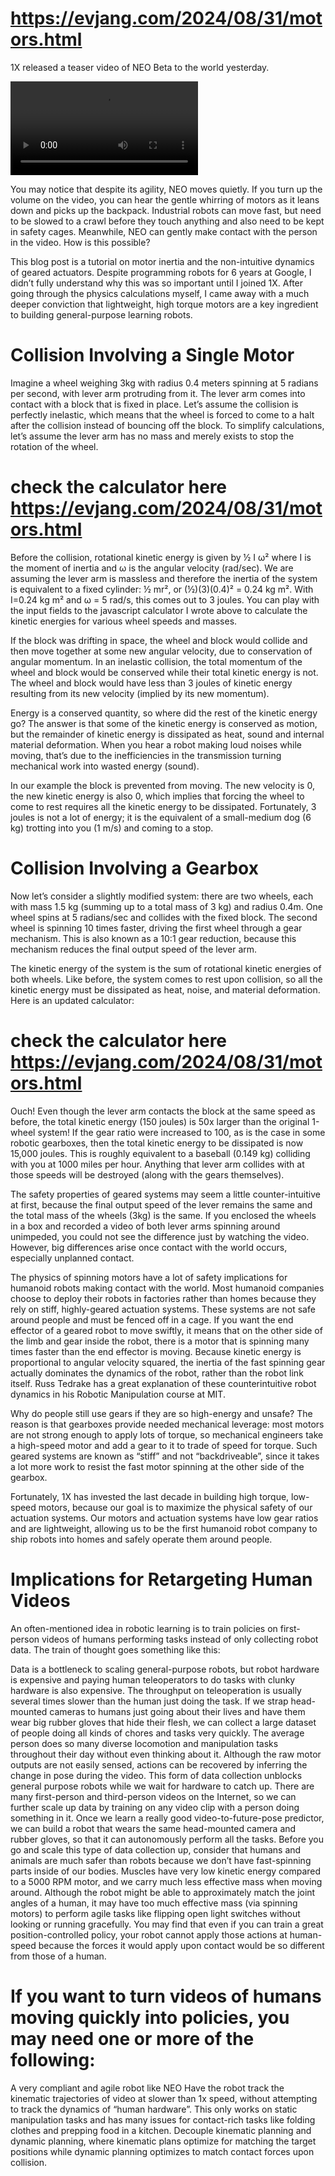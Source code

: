 # https://evjang.com/2024/08/31/motors.html

1X released a teaser video of NEO Beta to the world yesterday.

<video controls src="yt1s.com - Introducing NEO Beta  A Humanoid Robot for the Home_1080p.mp4" title="Title"></video>

You may notice that despite its agility, NEO moves quietly. If you turn up the volume on the video, you can hear the gentle whirring of motors as it leans down and picks up the backpack. Industrial robots can move fast, but need to be slowed to a crawl before they touch anything and also need to be kept in safety cages. Meanwhile, NEO can gently make contact with the person in the video. How is this possible?

This blog post is a tutorial on motor inertia and the non-intuitive dynamics of geared actuators. Despite programming robots for 6 years at Google, I didn’t fully understand why this was so important until I joined 1X. After going through the physics calculations myself, I came away with a much deeper conviction that lightweight, high torque motors are a key ingredient to building general-purpose learning robots.


# Collision Involving a Single Motor

Imagine a wheel weighing 3kg with radius 0.4 meters spinning at 5 radians per second, with lever arm protruding from it. The lever arm comes into contact with a block that is fixed in place. Let’s assume the collision is perfectly inelastic, which means that the wheel is forced to come to a halt after the collision instead of bouncing off the block. To simplify calculations, let’s assume the lever arm has no mass and merely exists to stop the rotation of the wheel.

# check the calculator here https://evjang.com/2024/08/31/motors.html

Before the collision, rotational kinetic energy is given by ½ I ω² where I is the moment of inertia and ω is the angular velocity (rad/sec). We are assuming the lever arm is massless and therefore the inertia of the system is equivalent to a fixed cylinder: ½ mr², or (½)(3)(0.4)² = 0.24 kg m². With I=0.24 kg m² and ω = 5 rad/s, this comes out to 3 joules. You can play with the input fields to the javascript calculator I wrote above to calculate the kinetic energies for various wheel speeds and masses.

If the block was drifting in space, the wheel and block would collide and then move together at some new angular velocity, due to conservation of angular momentum. In an inelastic collision, the total momentum of the wheel and block would be conserved while their total kinetic energy is not. The wheel and block would have less than 3 joules of kinetic energy resulting from its new velocity (implied by its new momentum).

Energy is a conserved quantity, so where did the rest of the kinetic energy go? The answer is that some of the kinetic energy is conserved as motion, but the remainder of kinetic energy is dissipated as heat, sound and internal material deformation. When you hear a robot making loud noises while moving, that’s due to the inefficiencies in the transmission turning mechanical work into wasted energy (sound).

In our example the block is prevented from moving. The new velocity is 0, the new kinetic energy is also 0, which implies that forcing the wheel to come to rest requires all the kinetic energy to be dissipated. Fortunately, 3 joules is not a lot of energy; it is the equivalent of a small-medium dog (6 kg) trotting into you (1 m/s) and coming to a stop.

# Collision Involving a Gearbox

Now let’s consider a slightly modified system: there are two wheels, each with mass 1.5 kg (summing up to a total mass of 3 kg) and radius 0.4m. One wheel spins at 5 radians/sec and collides with the fixed block. The second wheel is spinning 10 times faster, driving the first wheel through a gear mechanism. This is also known as a 10:1 gear reduction, because this mechanism reduces the final output speed of the lever arm.

The kinetic energy of the system is the sum of rotational kinetic energies of both wheels. Like before, the system comes to rest upon collision, so all the kinetic energy must be dissipated as heat, noise, and material deformation. Here is an updated calculator:

# check the calculator here https://evjang.com/2024/08/31/motors.html

Ouch! Even though the lever arm contacts the block at the same speed as before, the total kinetic energy (150 joules) is 50x larger than the original 1-wheel system! If the gear ratio were increased to 100, as is the case in some robotic gearboxes, then the total kinetic energy to be dissipated is now 15,000 joules. This is roughly equivalent to a baseball (0.149 kg) colliding with you at 1000 miles per hour. Anything that lever arm collides with at those speeds will be destroyed (along with the gears themselves).

The safety properties of geared systems may seem a little counter-intuitive at first, because the final output speed of the lever remains the same and the total mass of the wheels (3kg) is the same. If you enclosed the wheels in a box and recorded a video of both lever arms spinning around unimpeded, you could not see the difference just by watching the video. However, big differences arise once contact with the world occurs, especially unplanned contact.

The physics of spinning motors have a lot of safety implications for humanoid robots making contact with the world. Most humanoid companies choose to deploy their robots in factories rather than homes because they rely on stiff, highly-geared actuation systems. These systems are not safe around people and must be fenced off in a cage. If you want the end effector of a geared robot to move swiftly, it means that on the other side of the limb and gear inside the robot, there is a motor that is spinning many times faster than the end effector is moving. Because kinetic energy is proportional to angular velocity squared, the inertia of the fast spinning gear actually dominates the dynamics of the robot, rather than the robot link itself. Russ Tedrake has a great explanation of these counterintuitive robot dynamics in his Robotic Manipulation course at MIT.

Why do people still use gears if they are so high-energy and unsafe? The reason is that gearboxes provide needed mechanical leverage: most motors are not strong enough to apply lots of torque, so mechanical engineers take a high-speed motor and add a gear to it to trade of speed for torque. Such geared systems are known as “stiff” and not “backdriveable”, since it takes a lot more work to resist the fast motor spinning at the other side of the gearbox.

Fortunately, 1X has invested the last decade in building high torque, low-speed motors, because our goal is to maximize the physical safety of our actuation systems. Our motors and actuation systems have low gear ratios and are lightweight, allowing us to be the first humanoid robot company to ship robots into homes and safely operate them around people.

# Implications for Retargeting Human Videos

An often-mentioned idea in robotic learning is to train policies on first-person videos of humans performing tasks instead of only collecting robot data. The train of thought goes something like this:

Data is a bottleneck to scaling general-purpose robots, but robot hardware is expensive and paying human teleoperators to do tasks with clunky hardware is also expensive. The throughput on teleoperation is usually several times slower than the human just doing the task.
If we strap head-mounted cameras to humans just going about their lives and have them wear big rubber gloves that hide their flesh, we can collect a large dataset of people doing all kinds of chores and tasks very quickly. The average person does so many diverse locomotion and manipulation tasks throughout their day without even thinking about it. Although the raw motor outputs are not easily sensed, actions can be recovered by inferring the change in pose during the video. This form of data collection unblocks general purpose robots while we wait for hardware to catch up.
There are many first-person and third-person videos on the Internet, so we can further scale up data by training on any video clip with a person doing something in it.
Once we learn a really good video-to-future-pose predictor, we can build a robot that wears the same head-mounted camera and rubber gloves, so that it can autonomously perform all the tasks.
Before you go and scale this type of data collection up, consider that humans and animals are much safer than robots because we don’t have fast-spinning parts inside of our bodies. Muscles have very low kinetic energy compared to a 5000 RPM motor, and we carry much less effective mass when moving around. Although the robot might be able to approximately match the joint angles of a human, it may have too much effective mass (via spinning motors) to perform agile tasks like flipping open light switches without looking or running gracefully. You may find that even if you can train a great position-controlled policy, your robot cannot apply those actions at human-speed because the forces it would apply upon contact would be so different from those of a human.

# If you want to turn videos of humans moving quickly into policies, you may need one or more of the following:

A very compliant and agile robot like NEO
Have the robot track the kinematic trajectories of video at slower than 1x speed, without attempting to track the dynamics of “human hardware”. This only works on static manipulation tasks and has many issues for contact-rich tasks like folding clothes and prepping food in a kitchen.
Decouple kinematic planning and dynamic planning, where kinematic plans optimize for matching the target positions while dynamic planning optimizes to match contact forces upon collision.